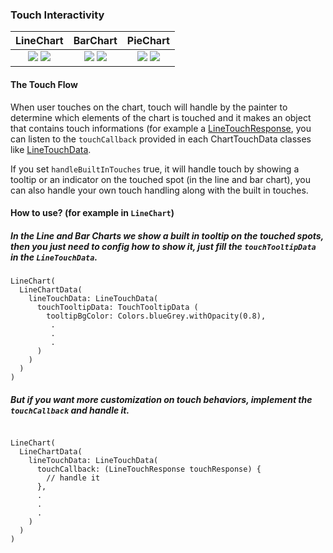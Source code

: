 ### Touch Interactivity

|LineChart	|BarChart		|PieChart		|
|:------------:|:------------:|:-------------:|
|	[![](https://github.com/imaNNeoFighT/fl_chart/raw/master/repo_files/images/line_chart/line_chart_sample_1.gif)](https://github.com/imaNNeoFighT/fl_chart/blob/master/repo_files/documentations/line_chart.md#sample-1-source-code) [![](https://github.com/imaNNeoFighT/fl_chart/raw/master/repo_files/images/line_chart/line_chart_sample_2.gif)](https://github.com/imaNNeoFighT/fl_chart/blob/master/repo_files/documentations/line_chart.md#sample-2-source-code)  |	[![](https://github.com/imaNNeoFighT/fl_chart/raw/master/repo_files/images/bar_chart/bar_chart_sample_1.gif)](https://github.com/imaNNeoFighT/fl_chart/blob/master/repo_files/documentations/bar_chart.md#sample-1-source-code) [![](https://github.com/imaNNeoFighT/fl_chart/raw/master/repo_files/images/bar_chart/bar_chart_sample_2.gif)](https://github.com/imaNNeoFighT/fl_chart/blob/master/repo_files/documentations/bar_chart.md#sample-2-source-code)  | [![](https://github.com/imaNNeoFighT/fl_chart/raw/master/repo_files/images/pie_chart/pie_chart_sample_1.gif)](https://github.com/imaNNeoFighT/fl_chart/blob/master/repo_files/documentations/pie_chart.md#sample-1-source-code) [![](https://github.com/imaNNeoFighT/fl_chart/raw/master/repo_files/images/pie_chart/pie_chart_sample_2.gif)](https://github.com/imaNNeoFighT/fl_chart/blob/master/repo_files/documentations/pie_chart.md#sample-2-source-code)  |



#### The Touch Flow
When user touches on the chart, touch will handle by the painter to determine which elements of the chart is touched and it makes an object that contains touch informations (for example a [LineTouchResponse](line_chart.md#LineTouchResponse), you can listen to the `touchCallback` provided in each ChartTouchData classes like [LineTouchData](line_chart.md#linetouchdata-read-about-touch-handling).

If you set `handleBuiltInTouches` true, it will handle touch by showing a tooltip or an indicator on the touched spot (in the line and bar chart), you can also handle your own touch handling along with the built in touches.


#### How to use? (for example in `LineChart`)
##### In the Line and Bar Charts we show a built in tooltip on the touched spots, then you just need to config how to show it, just fill the `touchTooltipData` in the `LineTouchData`.
#####
```
LineChart(
  LineChartData(
    lineTouchData: LineTouchData(
      touchTooltipData: TouchTooltipData (
        tooltipBgColor: Colors.blueGrey.withOpacity(0.8),
         .
         .
         .
      )
    )
  )
)
```
##### But if you want more customization on touch behaviors, implement the `touchCallback` and handle it.
```

LineChart(
  LineChartData(
    lineTouchData: LineTouchData(
      touchCallback: (LineTouchResponse touchResponse) {
        // handle it
      },
      .
      .
      .
    )
  )
)
```